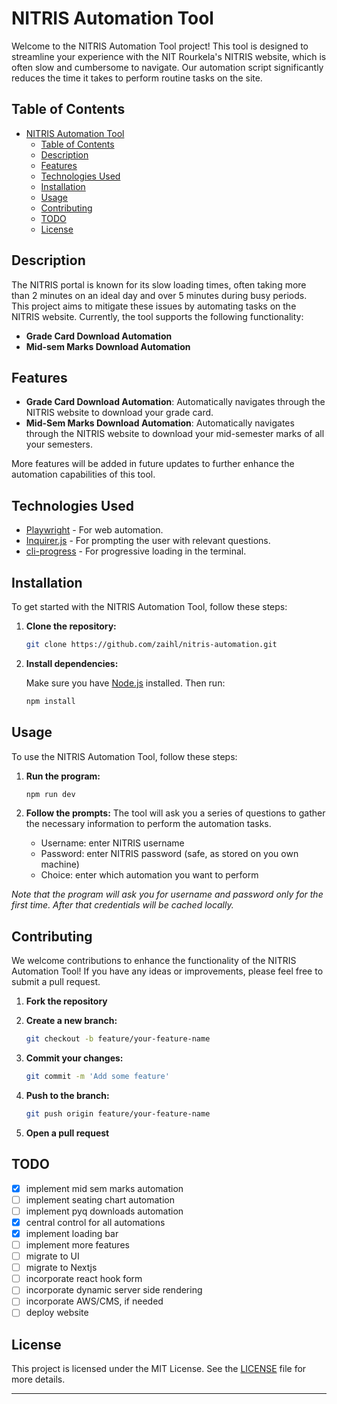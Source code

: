 # NITRIS Automation Tool

Welcome to the NITRIS Automation Tool project! This tool is designed to streamline your experience with the NIT Rourkela's NITRIS website, which is often slow and cumbersome to navigate. Our automation script significantly reduces the time it takes to perform routine tasks on the site.

## Table of Contents

- [NITRIS Automation Tool](#nitris-automation-tool)
  - [Table of Contents](#table-of-contents)
  - [Description](#description)
  - [Features](#features)
  - [Technologies Used](#technologies-used)
  - [Installation](#installation)
  - [Usage](#usage)
  - [Contributing](#contributing)
  - [TODO](#todo)
  - [License](#license)

## Description

The NITRIS portal is known for its slow loading times, often taking more than 2 minutes on an ideal day and over 5 minutes during busy periods. This project aims to mitigate these issues by automating tasks on the NITRIS website. Currently, the tool supports the following functionality: 

- **Grade Card Download Automation**
- **Mid-sem Marks Download Automation**


## Features

- **Grade Card Download Automation**: Automatically navigates through the NITRIS website to download your grade card.
- **Mid-Sem Marks Download Automation**: Automatically navigates through the NITRIS website to download your mid-semester marks of all your semesters.

More features will be added in future updates to further enhance the automation capabilities of this tool.

## Technologies Used

- [Playwright](https://playwright.dev/) - For web automation.
- [Inquirer.js](https://www.npmjs.com/package/inquirer) - For prompting the user with relevant questions.
- [cli-progress](https://www.npmjs.com/package/cli-progress) - For progressive loading in the terminal.

## Installation

To get started with the NITRIS Automation Tool, follow these steps:

1. **Clone the repository:**

   ```bash
   git clone https://github.com/zaihl/nitris-automation.git
   ```

2. **Install dependencies:**

   Make sure you have [Node.js](https://nodejs.org/) installed. Then run:

   ```bash
   npm install
   ```

## Usage

To use the NITRIS Automation Tool, follow these steps:

1. **Run the program:**

   ```bash
   npm run dev
   ```

2. **Follow the prompts:** The tool will ask you a series of questions to gather the necessary information to perform the automation tasks.
   - Username: enter NITRIS username
   - Password: enter NITRIS password (safe, as stored on you own machine)
   - Choice: enter which automation you want to perform
  
*Note that the program will ask you for username and password only for the first time. After that credentials will be cached locally.*


## Contributing

We welcome contributions to enhance the functionality of the NITRIS Automation Tool! If you have any ideas or improvements, please feel free to submit a pull request.

1. **Fork the repository**
2. **Create a new branch:**

   ```bash
   git checkout -b feature/your-feature-name
   ```

3. **Commit your changes:**

   ```bash
   git commit -m 'Add some feature'
   ```

4. **Push to the branch:**

   ```bash
   git push origin feature/your-feature-name
   ```

5. **Open a pull request**

## TODO

- [x] implement mid sem marks automation
- [ ] implement seating chart automation
- [ ] implement pyq downloads automation
- [x] central control for all automations
- [x] implement loading bar
- [ ] implement more features
- [ ] migrate to UI
- [ ] migrate to Nextjs
- [ ] incorporate react hook form
- [ ] incorporate dynamic server side rendering
- [ ] incorporate AWS/CMS, if needed
- [ ] deploy website

## License

This project is licensed under the MIT License. See the [LICENSE](LICENSE) file for more details.

---
